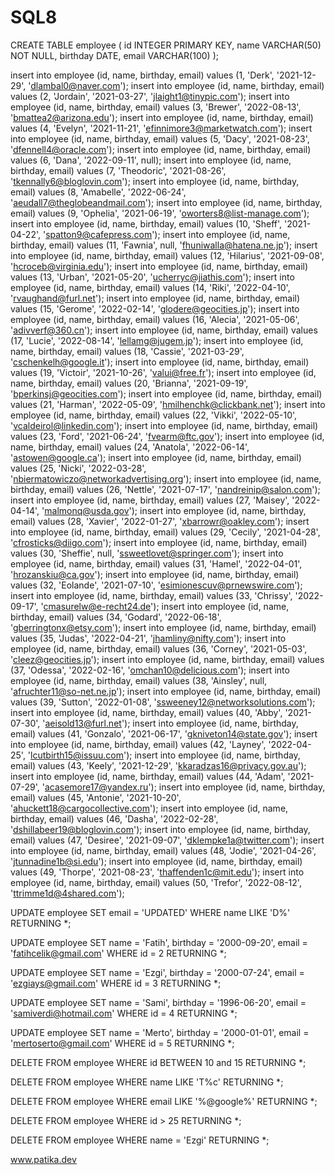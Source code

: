# SQL8


CREATE TABLE employee (
	id INTEGER PRIMARY KEY,
	name VARCHAR(50) NOT NULL,
	birthday DATE,
	email VARCHAR(100)
);


insert into employee (id, name, birthday, email) values (1, 'Derk', '2021-12-29', 'dlambal0@naver.com');
insert into employee (id, name, birthday, email) values (2, 'Jordain', '2021-03-27', 'jlaight1@tinypic.com');
insert into employee (id, name, birthday, email) values (3, 'Brewer', '2022-08-13', 'bmattea2@arizona.edu');
insert into employee (id, name, birthday, email) values (4, 'Evelyn', '2021-11-21', 'efinnimore3@marketwatch.com');
insert into employee (id, name, birthday, email) values (5, 'Dacy', '2021-08-23', 'dfennell4@oracle.com');
insert into employee (id, name, birthday, email) values (6, 'Dana', '2022-09-11', null);
insert into employee (id, name, birthday, email) values (7, 'Theodoric', '2021-08-26', 'tkennally6@bloglovin.com');
insert into employee (id, name, birthday, email) values (8, 'Amabelle', '2022-06-24', 'aeudall7@theglobeandmail.com');
insert into employee (id, name, birthday, email) values (9, 'Ophelia', '2021-06-19', 'oworters8@list-manage.com');
insert into employee (id, name, birthday, email) values (10, 'Sheff', '2021-04-22', 'spatton9@cafepress.com');
insert into employee (id, name, birthday, email) values (11, 'Fawnia', null, 'fhuniwalla@hatena.ne.jp');
insert into employee (id, name, birthday, email) values (12, 'Hilarius', '2021-09-08', 'hcroceb@virginia.edu');
insert into employee (id, name, birthday, email) values (13, 'Urban', '2021-05-20', 'ucherryc@jiathis.com');
insert into employee (id, name, birthday, email) values (14, 'Riki', '2022-04-10', 'rvaughand@furl.net');
insert into employee (id, name, birthday, email) values (15, 'Gerome', '2022-02-14', 'glodere@geocities.jp');
insert into employee (id, name, birthday, email) values (16, 'Alecia', '2021-05-06', 'adivverf@360.cn');
insert into employee (id, name, birthday, email) values (17, 'Lucie', '2022-08-14', 'lellamg@jugem.jp');
insert into employee (id, name, birthday, email) values (18, 'Cassie', '2021-03-29', 'cschenkelh@google.it');
insert into employee (id, name, birthday, email) values (19, 'Victoir', '2021-10-26', 'valui@free.fr');
insert into employee (id, name, birthday, email) values (20, 'Brianna', '2021-09-19', 'bperkinsj@geocities.com');
insert into employee (id, name, birthday, email) values (21, 'Harman', '2022-05-09', 'hmilhenchk@clickbank.net');
insert into employee (id, name, birthday, email) values (22, 'Vikki', '2022-05-10', 'vcaldeirol@linkedin.com');
insert into employee (id, name, birthday, email) values (23, 'Ford', '2021-06-24', 'fvearm@ftc.gov');
insert into employee (id, name, birthday, email) values (24, 'Anatola', '2022-06-14', 'astowen@google.ca');
insert into employee (id, name, birthday, email) values (25, 'Nicki', '2022-03-28', 'nbiermatowiczo@networkadvertising.org');
insert into employee (id, name, birthday, email) values (26, 'Nettle', '2021-07-17', 'nandreinip@salon.com');
insert into employee (id, name, birthday, email) values (27, 'Maisey', '2022-04-14', 'malmonq@usda.gov');
insert into employee (id, name, birthday, email) values (28, 'Xavier', '2022-01-27', 'xbarrowr@oakley.com');
insert into employee (id, name, birthday, email) values (29, 'Cecily', '2021-04-28', 'cfrosticks@diigo.com');
insert into employee (id, name, birthday, email) values (30, 'Sheffie', null, 'ssweetlovet@springer.com');
insert into employee (id, name, birthday, email) values (31, 'Hamel', '2022-04-01', 'hrozanskiu@ca.gov');
insert into employee (id, name, birthday, email) values (32, 'Eolande', '2021-07-10', 'esimionescuv@prnewswire.com');
insert into employee (id, name, birthday, email) values (33, 'Chrissy', '2022-09-17', 'cmasurelw@e-recht24.de');
insert into employee (id, name, birthday, email) values (34, 'Godard', '2022-06-18', 'gberringtonx@etsy.com');
insert into employee (id, name, birthday, email) values (35, 'Judas', '2022-04-21', 'jhamliny@nifty.com');
insert into employee (id, name, birthday, email) values (36, 'Corney', '2021-05-03', 'cleez@geocities.jp');
insert into employee (id, name, birthday, email) values (37, 'Odessa', '2022-02-16', 'omchan10@delicious.com');
insert into employee (id, name, birthday, email) values (38, 'Ainsley', null, 'afruchter11@so-net.ne.jp');
insert into employee (id, name, birthday, email) values (39, 'Sutton', '2022-01-08', 'ssweeney12@networksolutions.com');
insert into employee (id, name, birthday, email) values (40, 'Abby', '2021-07-30', 'aeisold13@furl.net');
insert into employee (id, name, birthday, email) values (41, 'Gonzalo', '2021-06-17', 'gkniveton14@state.gov');
insert into employee (id, name, birthday, email) values (42, 'Layney', '2022-04-25', 'lcutbirth15@issuu.com');
insert into employee (id, name, birthday, email) values (43, 'Keely', '2021-12-29', 'kkaradzas16@privacy.gov.au');
insert into employee (id, name, birthday, email) values (44, 'Adam', '2021-07-29', 'acasemore17@yandex.ru');
insert into employee (id, name, birthday, email) values (45, 'Antonie', '2021-10-20', 'ahuckett18@cargocollective.com');
insert into employee (id, name, birthday, email) values (46, 'Dasha', '2022-02-28', 'dshillabeer19@bloglovin.com');
insert into employee (id, name, birthday, email) values (47, 'Desiree', '2021-09-07', 'dklempke1a@twitter.com');
insert into employee (id, name, birthday, email) values (48, 'Jodie', '2021-04-26', 'jtunnadine1b@si.edu');
insert into employee (id, name, birthday, email) values (49, 'Thorpe', '2021-08-23', 'thaffenden1c@mit.edu');
insert into employee (id, name, birthday, email) values (50, 'Trefor', '2022-08-12', 'ttrimme1d@4shared.com');


UPDATE employee
SET email = 'UPDATED'
WHERE name LIKE 'D%'
RETURNING *;

UPDATE employee
SET name = 'Fatih',
	birthday = '2000-09-20',
	email = 'fatihcelik@gmail.com'
WHERE id = 2
RETURNING *;

UPDATE employee
SET name = 'Ezgi',
	birthday = '2000-07-24',
	email = 'ezgiays@gmail.com'
WHERE id = 3
RETURNING *;

UPDATE employee
SET name = 'Sami',
	birthday = '1996-06-20',
	email = 'samiverdi@hotmail.com'
WHERE id = 4
RETURNING *;

UPDATE employee
SET name = 'Merto',
	birthday = '2000-01-01',
	email = 'mertoserto@gmail.com'
WHERE id = 5
RETURNING *;


DELETE FROM employee
WHERE id BETWEEN 10 and 15
RETURNING *;

DELETE FROM employee
WHERE name LIKE 'T%c'
RETURNING *;

DELETE FROM employee
WHERE email LIKE '%@google%'
RETURNING *;

DELETE FROM employee
WHERE id > 25
RETURNING *;

DELETE FROM employee
WHERE name = 'Ezgi'
RETURNING *;



www.patika.dev 

